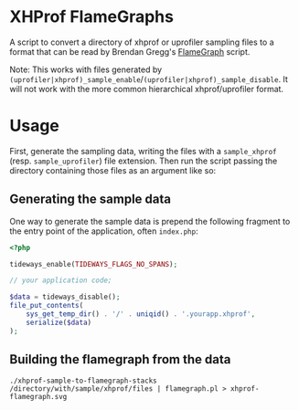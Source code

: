 # XHProf FlameGraphs

A script to convert a directory of xhprof or uprofiler sampling files to a format that can be read by Brendan Gregg's [FlameGraph](https://github.com/brendangregg/FlameGraph) script.

Note: This works with files generated by `(uprofiler|xhprof)_sample_enable`/`(uprofiler|xhprof)_sample_disable`. It will not work with the more common hierarchical xhprof/uprofiler format.

# Usage

First, generate the sampling data, writing the files with a `sample_xhprof` (resp. `sample_uprofiler`) file extension. Then run the script passing the directory containing those files as an argument like so:

## Generating the sample data

One way to generate the sample data is prepend the following fragment to the entry point of the application, often `index.php`:

```php
<?php

tideways_enable(TIDEWAYS_FLAGS_NO_SPANS);

// your application code;

$data = tideways_disable();
file_put_contents(
    sys_get_temp_dir() . '/' . uniqid() . '.yourapp.xhprof',
    serialize($data)
);

```

## Building the flamegraph from the data

```
./xhprof-sample-to-flamegraph-stacks /directory/with/sample/xhprof/files | flamegraph.pl > xhprof-flamegraph.svg
```

